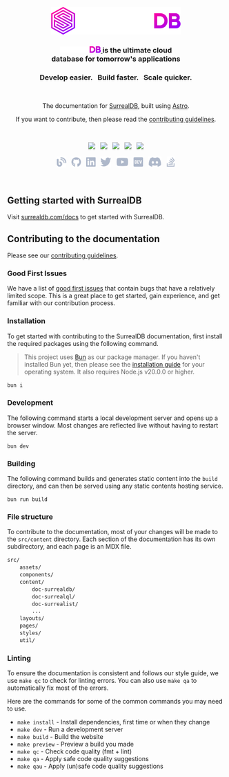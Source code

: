 
<p align="center">
    <a href="https://surrealdb.com#gh-dark-mode-only" target="_blank">
        <img width="300" src="src/assets/img/white/logo.svg" alt="SurrealDB Logo">
    </a>
</p>

<h3 align="center">
    <a href="https://surrealdb.com#gh-dark-mode-only" target="_blank">
        <img src="src/assets/img/white/text.svg" height="15" alt="SurrealDB">
    </a>
    is the ultimate cloud <br> database for tomorrow's applications
</h3>

<h3 align="center">Develop easier. &nbsp; Build faster. &nbsp; Scale quicker.</h3>

<br>

<p align="center">The documentation for <a href="https://github.com/surrealdb/surrealdb" target="_blank">SurrealDB</a>, built using <a href="https://astro.build/" target="_blank">Astro</a>.</p>

<p align="center">If you want to contribute, then please read the <a href="https://github.com/surrealdb/awesome-surreal/blob/main/CONTRIBUTING.md" target="_blank">contributing guidelines</a>.</p>

<br>

<p align="center">
    <a href="https://surrealdb.com/discord"><img src="https://img.shields.io/discord/902568124350599239?label=discord&style=flat-square&color=5a66f6"></a>
    &nbsp;
    <a href="https://twitter.com/surrealdb"><img src="https://img.shields.io/badge/twitter-follow_us-1d9bf0.svg?style=flat-square"></a>
    &nbsp;
    <a href="https://dev.to/surrealdb"><img src="https://img.shields.io/badge/dev-join_us-86f7b7.svg?style=flat-square"></a>
    &nbsp;
    <a href="https://www.linkedin.com/company/surrealdb/"><img src="https://img.shields.io/badge/linkedin-connect_with_us-0a66c2.svg?style=flat-square"></a>
    &nbsp;
    <a href="https://www.youtube.com/channel/UCjf2teVEuYVvvVC-gFZNq6w"><img src="https://img.shields.io/badge/youtube-subscribe-ff0000.svg?style=flat-square"></a>
</p>

<p align="center">
    <a href="https://surrealdb.com/blog"><img height="25" src="src/assets/img/social/blog.svg" alt="Blog"></a>
    &nbsp;
    <a href="https://github.com/surrealdb/surrealdb"><img height="25" src="src/assets/img/social/github.svg" alt="Github	"></a>
    &nbsp;
    <a href="https://www.linkedin.com/company/surrealdb/"><img height="25" src="src/assets/img/social/linkedin.svg" alt="LinkedIn"></a>
    &nbsp;
    <a href="https://twitter.com/surrealdb"><img height="25" src="src/assets/img/social/twitter.svg" alt="Twitter"></a>
    &nbsp;
    <a href="https://www.youtube.com/channel/UCjf2teVEuYVvvVC-gFZNq6w"><img height="25" src="src/assets/img/social/youtube.svg" alt="Youtube"></a>
    &nbsp;
    <a href="https://dev.to/surrealdb"><img height="25" src="src/assets/img/social/dev.svg" alt="Dev"></a>
    &nbsp;
    <a href="https://surrealdb.com/discord"><img height="25" src="src/assets/img/social/discord.svg" alt="Discord"></a>
    &nbsp;
    <a href="https://stackoverflow.com/questions/tagged/surrealdb"><img height="25" src="src/assets/img/social/stack-overflow.svg" alt="StackOverflow"></a>
</p>

<br>

## Getting started with SurrealDB

Visit [surrealdb.com/docs](https://surrealdb.com/docs/surrealdb/) to get started with SurrealDB. 

## Contributing to the documentation

Please see our [contributing guidelines](/CONTRIBUTING.md).

### Good First Issues

We have a list of [good first issues](https://github.com/surrealdb/docs.surrealdb.com/issues?q=is%3Aopen+is%3Aissue+label%3A%22good+first+issue%22) that contain bugs that have a relatively limited scope. This is a great place to get started, gain experience, and get familiar with our contribution process.

### Installation

To get started with contributing to the SurrealDB documentation, first install the required packages using the following command. 

> This project uses [Bun](https://bun.sh/) as our package manager. If you haven't installed Bun yet, then please see the [installation guide](https://bun.sh/docs/installation) for your operating system. It also requires Node.js v20.0.0 or higher.

```bash
bun i 
```

### Development

The following command starts a local development server and opens up a browser window. Most changes are reflected live without having to restart the server.

```
bun dev
```

### Building

The following command builds and generates static content into the `build` directory, and can then be served using any static contents hosting service.

```
bun run build
```

### File structure

To contribute to the documentation, most of your changes will be made to the `src/content` directory. Each section of the documentation has its own subdirectory, and each page is an MDX file. 

```md
src/
    assets/
    components/
    content/
        doc-surrealdb/
        doc-surrealql/
        doc-surrealist/
        ...
    layouts/
    pages/
    styles/
    util/ 
```

### Linting

To ensure the documentation is consistent and follows our style guide, we use `make qc` to check for linting errors. You can also use `make qa` to automatically fix most of the errors. 

Here are the commands for some of the common commands you may need to use.

- `make install` - Install dependencies, first time or when they change
- `make dev` - Run a development server
- `make build` - Build the website
- `make preview` - Preview a build you made
- `make qc` - Check code quality (fmt + lint)
- `make qa` - Apply safe code quality suggestions
- `make qau` - Apply (un)safe code quality suggestions
